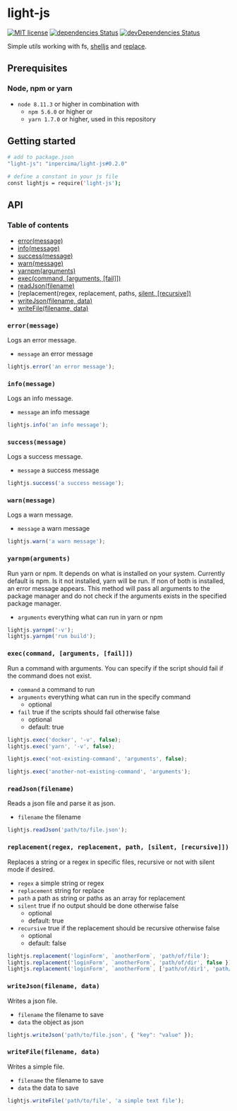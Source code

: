 # light-js

[![MIT license](https://img.shields.io/badge/license-MIT-blue.svg)](./LICENSE.md)
[![dependencies Status](https://david-dm.org/inpercima/swaaplate-tools/status.svg)](https://david-dm.org/inpercima/swaaplate-tools)
[![devDependencies Status](https://david-dm.org/inpercima/swaaplate-tools/dev-status.svg)](https://david-dm.org/inpercima/swaaplate-tools?type=dev)

Simple utils working with fs, [shelljs](https://github.com/shelljs/shelljs) and [replace](https://github.com/ALMaclaine/replace).

## Prerequisites

### Node, npm or yarn

* `node 8.11.3` or higher in combination with
  * `npm 5.6.0` or higher or
  * `yarn 1.7.0` or higher, used in this repository

## Getting started

```bash
# add to package.json
"light-js": "inpercima/light-js#0.2.0"

# define a constant in your js file
const lightjs = require('light-js');
```

## API

### Table of contents

* [error(message)](#errormessage)
* [info(message)](#infomessage)
* [success(message)](#successmessage)
* [warn(message)](#warnmessage)
* [yarnpm(arguments)](#yarnpmarguments)
* [exec(command, [arguments, [fail]])](#execcommand-arguments-fail)
* [readJson(filename)](#readjsonfilename)
* [replacement(regex, replacement, paths, [silent, [recursive])](#replacementregex-replacement-path-silent-recursive)
* [writeJson(filename, data)](#writejsonfilename-data)
* [writeFile(filename, data)](#writefilefilename-data)

### `error(message)`

Logs an error message.

* `message` an error message

```javascript
lightjs.error('an error message');
```

### `info(message)`

Logs an info message.

* `message` an info message

```javascript
lightjs.info('an info message');
```

### `success(message)`

Logs a success message.

* `message` a success message

```javascript
lightjs.success('a success message');
```

### `warn(message)`

Logs a warn message.

* `message` a warn message

```javascript
lightjs.warn('a warn message');
```

### `yarnpm(arguments)`

Run yarn or npm.
It depends on what is installed on your system.
Currently default is npm.
Is it not installed, yarn will be run.
If non of both is installed, an error message appears.
This method will pass all arguments to the package manager and do not check if the arguments exists in the specified package manager.

* `arguments` everything what can run in yarn or npm

```javascript
lightjs.yarnpm('-v');
lightjs.yarnpm('run build');
```

### `exec(command, [arguments, [fail]])`

Run a command with arguments.
You can specify if the script should fail if the command does not exist.

* `command` a command to run
* `arguments` everything what can run in the specify command
  * optional
* `fail` true if the scripts should fail otherwise false
  * optional
  * default: true

```javascript
lightjs.exec('docker', '-v', false);
lightjs.exec('yarn', '-v', false);

lightjs.exec('not-existing-command', 'arguments', false);

lightjs.exec('another-not-existing-command', 'arguments');
```

### `readJson(filename)`

Reads a json file and parse it as json.

* `filename` the filename

```javascript
lightjs.readJson('path/to/file.json');
```

### `replacement(regex, replacement, path, [silent, [recursive]])`

Replaces a string or a regex in specific files, recursive or not with silent mode if desired.

* `regex` a simple string or regex
* `replacement` string for replace
* `path` a path as string or paths as an array for replacement
* `silent` true if no output should be done otherwise false
  * optional
  * default: true
* `recursive` true if the replacement should be recursive otherwise false
  * optional
  * default: false

```javascript
lightjs.replacement('loginForm', `anotherForm`, 'path/of/file');
lightjs.replacement('loginForm', `anotherForm`, 'path/of/dir', false });
lightjs.replacement('loginForm', `anotherForm`, ['path/of/dir1', 'path/of/dir2'], false, true);
```

### `writeJson(filename, data)`

Writes a json file.

* `filename` the filename to save
* `data` the object as json

```javascript
lightjs.writeJson('path/to/file.json', { "key": "value" });
```

### `writeFile(filename, data)`

Writes a simple file.

* `filename` the filename to save
* `data` the data to save

```javascript
lightjs.writeFile('path/to/file', 'a simple text file');
```
